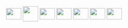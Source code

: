 <div style="display: inline_block" align="center">
 <img align="center" height="30" width="40" src="https://cdn.jsdelivr.net/gh/devicons/devicon/icons/postgresql/postgresql-plain.svg" />
 <img align="center" height="40" width="40" src="https://cdn.jsdelivr.net/gh/devicons/devicon/icons/java/java-original-wordmark.svg" />
 <img align="center" height="30" width="40" src="https://cdn.jsdelivr.net/gh/devicons/devicon/icons/spring/spring-original.svg" />
 <img align="center" height="30" width="40" src="https://cdn.jsdelivr.net/gh/devicons/devicon/icons/javascript/javascript-plain.svg" />
 <img align="center" height="30" width="40" src="https://cdn.jsdelivr.net/gh/devicons/devicon/icons/angularjs/angularjs-plain.svg" />
 <img align="center" height="30" width="40" src="https://cdn.jsdelivr.net/gh/devicons/devicon/icons/html5/html5-original.svg" />
 <img align="center" height="30" width="40" src="https://cdn.jsdelivr.net/gh/devicons/devicon/icons/css3/css3-original.svg" />
